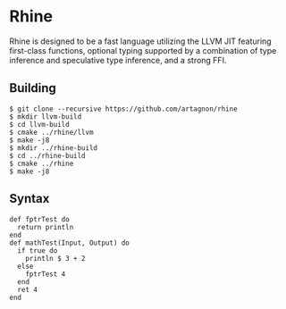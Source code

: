 # Rhine

Rhine is designed to be a fast language utilizing the LLVM JIT
featuring first-class functions, optional typing supported by a
combination of type inference and speculative type inference, and a
strong FFI.

## Building

```
$ git clone --recursive https://github.com/artagnon/rhine
$ mkdir llvm-build
$ cd llvm-build
$ cmake ../rhine/llvm
$ make -j8
$ mkdir ../rhine-build
$ cd ../rhine-build
$ cmake ../rhine
$ make -j8
```

## Syntax

```
def fptrTest do
  return println
end
def mathTest(Input, Output) do
  if true do
    println $ 3 + 2
  else
    fptrTest 4
  end
  ret 4
end
```